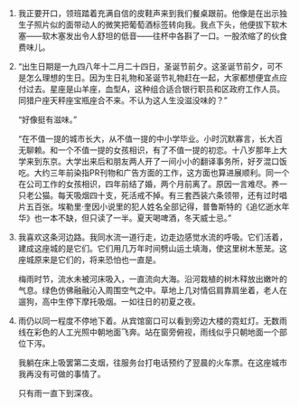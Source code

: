1.  
    我正要开口，领班踏着充满自信的皮鞋声来到我们餐桌跟前。他像是在出示独生子照片似的面带动人的微笑把葡萄酒标签转向我。我点下头，他便拔下软木塞——软木塞发出令人舒坦的低音——往杯中各斟了一口。一股浓缩了的伙食费味儿。

2.  
    “出生日期是一九四八年十二月二十四日，圣诞节前夕。这圣诞节前夕，可不是怎么理想的生日。因为生日礼物和圣诞节礼物赶在一起，大家都想便宜点应付过去。星座是山羊座，血型A，这种组合适合银行职员和区政府工作人员。同猎户座天秤座宝瓶座合不来。不认为这人生没滋没味的？”

    “好像挺有滋味。”

    “在不值一提的城市长大，从不值一提的中小学毕业。小时沉默寡言，长大百无聊赖。和一个不值一提的女孩相识，有了不值一提的初恋。十八岁那年上大学来到东京。大学出来后和朋友两人开了一间小小的翻译事务所，好歹混口饭吃。大约三年前染指PR刊物和广告方面的工作，这方面也算进展顺利。同一个在公司工作的女孩相识，四年前结了婚，两个月前离了。原因一言难尽。养一只老公猫。每天吸烟四十支，死活戒不掉。有三套西装六条领带，还有过时唱片五百张。埃勒里·奎因小说里的犯人姓名全部记得，普鲁斯特的《追忆逝水年华》也一本不缺，但只读了一半。夏天喝啤酒，冬天威士忌。”

3.  
    我喜欢这条河边路。我同水流一道行走，边走边感觉水流的呼吸。它们活着，建成这座城的是它们。它们用几万年时间劈山运土填海，使这里树木葱茏。这座城原来是它们的，将来恐怕也一直是。

    梅雨时节，流水未被河床吸入，一直流向大海。沿河栽植的树木释放出嫩叶的气息。绿色仿佛融融沁入周围空气之中。草地上几对情侣肩靠肩坐着，老人在遛狗，高中生停下摩托吸烟。一如往日的初夏之夜。
4.  
    雨仍以同一程度不停地下着。从宾馆窗口可以看到旁边大楼的霓虹灯。无数雨线在彩色的人工光照中朝地面飞奔。站在窗旁俯视，雨线似乎只朝地面一个部位下泻。

    我躺在床上吸罢第二支烟，往服务台打电话预约了翌晨的火车票。在这座城市我再没有可做的事情了。

    只有雨一直下到深夜。
